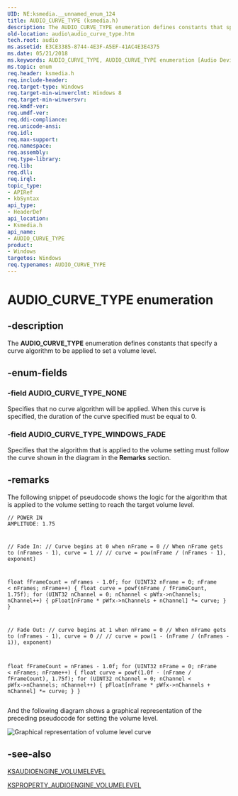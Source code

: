 ```yaml
---
UID: NE:ksmedia.__unnamed_enum_124
title: AUDIO_CURVE_TYPE (ksmedia.h)
description: The AUDIO_CURVE_TYPE enumeration defines constants that specify a curve algorithm to be applied to set a volume level.
old-location: audio\audio_curve_type.htm
tech.root: audio
ms.assetid: E3CE3385-8744-4E3F-A5EF-41AC4E3E4375
ms.date: 05/21/2018
ms.keywords: AUDIO_CURVE_TYPE, AUDIO_CURVE_TYPE enumeration [Audio Devices], AUDIO_CURVE_TYPE_NONE, AUDIO_CURVE_TYPE_WINDOWS_FADE, audio.audio_curve_type, ksmedia/AUDIO_CURVE_TYPE, ksmedia/AUDIO_CURVE_TYPE_NONE, ksmedia/AUDIO_CURVE_TYPE_WINDOWS_FADE
ms.topic: enum
req.header: ksmedia.h
req.include-header:
req.target-type: Windows
req.target-min-winverclnt: Windows 8
req.target-min-winversvr:
req.kmdf-ver:
req.umdf-ver:
req.ddi-compliance:
req.unicode-ansi:
req.idl:
req.max-support:
req.namespace:
req.assembly:
req.type-library:
req.lib:
req.dll:
req.irql:
topic_type:
- APIRef
- kbSyntax
api_type:
- HeaderDef
api_location:
- Ksmedia.h
api_name:
- AUDIO_CURVE_TYPE
product:
- Windows
targetos: Windows
req.typenames: AUDIO_CURVE_TYPE
---
```


# AUDIO_CURVE_TYPE enumeration


## -description


The <b>AUDIO_CURVE_TYPE</b> enumeration defines constants that specify a curve algorithm to be applied to set a volume level.


## -enum-fields




### -field AUDIO_CURVE_TYPE_NONE

Specifies that no curve algorithm will be applied.  When this curve is specified, the duration of the curve specified must be equal to 0.


### -field AUDIO_CURVE_TYPE_WINDOWS_FADE

Specifies that the algorithm that is applied to the volume setting must follow the curve shown in the diagram in the <b>Remarks</b> section.


## -remarks



The following snippet of pseudocode shows the logic for the algorithm that is applied to the volume setting to reach the target volume level.<pre class="syntax" xml:space="preserve"><code>// POWER IN AMPLITUDE: 1.75

// Fade In:
// Curve begins at 0 when nFrame = 0
// When nFrame gets to (nFrames - 1), curve = 1
//
// curve = pow(nFrame / (nFrames - 1), exponent)

float fFrameCount = nFrames - 1.0f;
for (UINT32 nFrame = 0; nFrame &lt; nFrames; nFrame++) {
    float curve = powf(nFrame / fFrameCount, 1.75f);
    for (UINT32 nChannel = 0; nChannel &lt; pWfx-&gt;nChannels; nChannel++) {
            pFloat[nFrame * pWfx-&gt;nChannels + nChannel] *= curve;
    }
}

// Fade Out:
// curve begins at 1 when nFrame = 0
// When nFrame gets to (nFrames - 1), curve = 0
//
// curve = pow(1 - (nFrame / (nFrames - 1)), exponent)

float fFrameCount = nFrames - 1.0f;
for (UINT32 nFrame = 0; nFrame &lt; nFrames; nFrame++) {
    float curve = powf(1.0f - (nFrame / fFrameCount), 1.75f);
    for (UINT32 nChannel = 0; nChannel &lt; pWfx-&gt;nChannels; nChannel++) {
            pFloat[nFrame * pWfx-&gt;nChannels + nChannel] *= curve;
    }
}
</code></pre>


And the following diagram shows a graphical representation of the preceding pseudocode for setting the volume level.

![Graphical representation of volume level curve](../images/audio-curve-type.png)


## -see-also




<a href="https://msdn.microsoft.com/library/windows/hardware/hh831854">KSAUDIOENGINE_VOLUMELEVEL</a>



<a href="https://msdn.microsoft.com/library/windows/hardware/hh831855">KSPROPERTY_AUDIOENGINE_VOLUMELEVEL</a>
 

 

